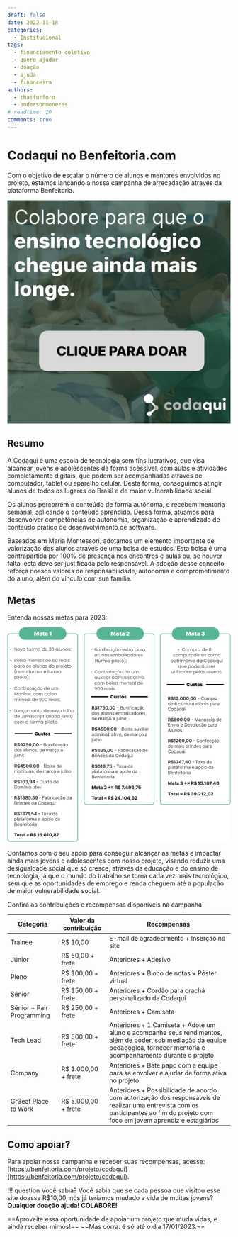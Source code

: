 ```yaml
---
draft: false 
date: 2022-11-18
categories:
  - Institucional
tags:
  - financiamento coletivo
  - quero ajudar
  - doação
  - ajuda
  - financeira
authors:
  - thaifurforo
  - endersonmenezes
# readtime: 10
comments: true
---
```


# Codaqui no Benfeitoria.com

Com o objetivo de escalar o número de alunos e mentores envolvidos no projeto, estamos lançando a nossa campanha de arrecadação através da plataforma Benfeitoria.

<!-- more -->

[![Clique para doar](img/2022_11_18_benfeitoria/doar.png)](https://benfeitoria.com/pagamento/codaqui/contribuicao/valor?ctx=FixedContributeButton)

## Resumo

A Codaqui é uma escola de tecnologia sem fins lucrativos, que visa alcançar jovens e adolescentes de forma acessível, com aulas e atividades completamente digitais, que podem ser acompanhadas através de computador, tablet ou aparelho celular. Desta forma, conseguimos atingir alunos de todos os lugares do Brasil e de maior vulnerabilidade social.

Os alunos percorrem o conteúdo de forma autônoma, e recebem mentoria semanal, aplicando o conteúdo aprendido. Dessa forma, atuamos para desenvolver competências de autonomia, organização e aprendizado de conteúdo prático de desenvolvimento de software.

Baseados em Maria Montessori, adotamos um elemento importante de valorização dos alunos através de uma bolsa de estudos. Esta bolsa é uma contrapartida por 100% de presença nos encontros e aulas ou, se houver falta, esta deve ser justificada pelo responsável. A adoção desse conceito reforça nossos valores de responsabilidade, autonomia e comprometimento do aluno, além do vínculo com sua família.

## Metas

Entenda nossas metas para 2023:

![Metas - Benfeitoria](img/2022_11_18_benfeitoria/metas.png)

Contamos com o seu apoio para conseguir alcançar as metas e impactar ainda mais jovens e adolescentes com nosso projeto, visando reduzir uma desigualdade social que só cresce, através da educação e do ensino de tecnologia, já que o mundo do trabalho se torna cada vez mais tecnológico, sem que as oportunidades de emprego e renda cheguem até a população de maior vulnerabilidade social.

Confira as contribuições e recompensas disponíveis na campanha:


| Categoria                 | Valor da contribuição | Recompensas                                                                                                                                                                      |
|---------------------------|-----------------------|----------------------------------------------------------------------------------------------------------------------------------------------------------------------------------|
| Trainee                   | R$ 10,00              | E-mail de agradecimento + Inserção no site                                                                                                                                                          |
| Júnior                    | R$ 50,00 + frete             | Anteriores + Adesivo                                                                                                                                               |
| Pleno                     | R$ 100,00 + frete             | Anteriores + Bloco de notas + Pôster virtual                                                                                                                                                      |
| Sênior                    | R$ 150,00 + frete     | Anteriores + Cordão para crachá personalizado da Codaqui                                                                                                                                                             |
| Sênior + Pair Programming | R$ 250,00 + frete     | Anteriores + Camiseta                                                                                                                                                            |
| Tech Lead                 | R$ 500,00 + frete     | Anteriores + 1 Camiseta + Adote um aluno e acompanhe seus rendimentos, além de poder, sob mediação da equipe pedagógica, fornecer mentoria e acompanhamento durante o projeto    |
| Company                   | R$ 1.000,00 + frete   | Anteriores + Bate papo com a equipe para se envolver e ajudar de forma ativa no projeto                                                                                          |
| Gr3eat Place to Work      | R$ 5.000,00 + frete   | Anteriores + Possibilidade de acordo com autorização dos responsáveis de realizar uma entrevista com os participantes ao fim do projeto com foco em jovem aprendiz e estagiários |

## Como apoiar?

Para apoiar nossa campanha e receber suas recompensas, acesse: [https://benfeitoria.com/projeto/codaqui](https://benfeitoria.com/projeto/codaqui).

!!! question Você sabia?
    Você sabia que se cada pessoa que visitou esse site doasse R$10,00, nós já teriamos mudado a vida de muitas jovens?
    **Qualquer doação ajuda! COLABORE!**

==Aproveite essa oportunidade de apoiar um projeto que muda vidas, e ainda receber mimos!==
==Mas corra: é só até o dia 17/01/2023.==
